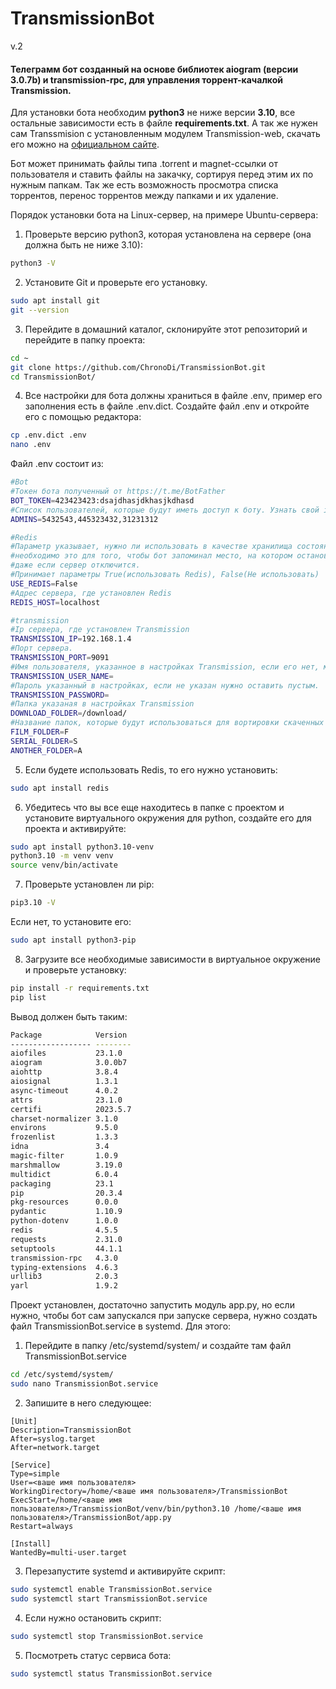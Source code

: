 # **TransmissionBot**
v.2

#### Телеграмм бот созданный на основе библиотек aiogram (версии 3.0.7b) и transmission-rpc, для управления торрент-качалкой Transmission.

Для установки бота необходим **python3** не ниже версии **3.10**, все остальные зависимости есть в файле **requirements.txt**. А так же нужен сам Transsmision с установленным модулем Transmission-web, скачать его можно на
[официальном сайте](https://transmissionbt.com/).

Бот может принимать файлы типа .torrent и magnet-ссылки от пользователя и ставить файлы на закачку, сортируя перед этим их по нужным папкам.
Так же есть возможность просмотра списка торрентов, перенос торрентов между папками и их удаление.

Порядок установки бота на Linux-сервер, на примере Ubuntu-сервера:

1. Проверьте версию python3, которая установлена на сервере (она должна быть не ниже 3.10):
```bash
python3 -V
```
2. Установите Git и проверьте его установку.
```bash
sudo apt install git
git --version
```
3. Перейдите в домашний каталог, склонируйте этот репозиторий и перейдите в папку проекта:
```bash
cd ~
git clone https://github.com/ChronoDi/TransmissionBot.git
cd TransmissionBot/
```
4. Все настройки для бота должны храниться в файле .env, пример его заполнения есть в файле .env.dict. Создайте файл .env и откройте его с помощью редактора:
```bash
cp .env.dict .env
nano .env
```
Файл .env состоит из:
```bash
#Bot
#Токен бота полученный от https://t.me/BotFather
BOT_TOKEN=423423423:dsajdhasjdkhasjkdhasd
#Список пользователей, которые будут иметь доступ к боту. Узнать свой id можно у https://t.me/getmyid_bot
ADMINS=5432543,445323432,31231312
```
```bash
#Redis
#Параметр указывает, нужно ли использовать в качестве хранилища состояния бота Redis,
#необходимо это для того, чтобы бот запоминал место, на котором остановил диалог с вами,
#даже если сервер отключится.
#Принимает параметры True(использовать Redis), False(Не использовать)
USE_REDIS=False
#Адрес сервера, где установлен Redis
REDIS_HOST=localhost
```
```bash
#transmission
#Ip сервера, где установлен Transmission
TRANSMISSION_IP=192.168.1.4
#Порт сервера.
TRANSMISSION_PORT=9091
#Имя пользователя, указанное в настройках Transmission, если его нет, можно оставить пустым
TRANSMISSION_USER_NAME=
#Пароль указанный в настройках, если не указан нужно оставить пустым.
TRANSMISSION_PASSWORD=
#Папка указаная в настройках Transmission
DOWNLOAD_FOLDER=/download/
#Название папок, которые будут использоваться для вортировки скаченных файлов.
FILM_FOLDER=F
SERIAL_FOLDER=S
ANOTHER_FOLDER=A
```

5. Если будете использовать Redis, то его нужно установить:
```bash
sudo apt install redis
```

6. Убедитесь что вы все еще находитесь в папке с проектом и установите виртуального окружения для python, создайте его для проекта и активируйте:
```bash
sudo apt install python3.10-venv
python3.10 -m venv venv
source venv/bin/activate
```

7. Проверьте установлен ли pip:
```bash
pip3.10 -V
```
Если нет, то установите его:
```bash
sudo apt install python3-pip
```

8. Загрузите все необходимые зависимости в виртуальное окружение и проверьте установку:
```bash
pip install -r requirements.txt
pip list
```
Вывод должен быть таким:

```bash
Package            Version
------------------ --------
aiofiles           23.1.0
aiogram            3.0.0b7
aiohttp            3.8.4
aiosignal          1.3.1
async-timeout      4.0.2
attrs              23.1.0
certifi            2023.5.7
charset-normalizer 3.1.0
environs           9.5.0
frozenlist         1.3.3
idna               3.4
magic-filter       1.0.9
marshmallow        3.19.0
multidict          6.0.4
packaging          23.1
pip                20.3.4
pkg-resources      0.0.0
pydantic           1.10.9
python-dotenv      1.0.0
redis              4.5.5
requests           2.31.0
setuptools         44.1.1
transmission-rpc   4.3.0
typing-extensions  4.6.3
urllib3            2.0.3
yarl               1.9.2
```

Проект установлен, достаточно запустить модуль app.py, но если нужно, чтобы бот сам запускался при запуске сервера, нужно создать файл TransmissionBot.service в systemd. Для этого:

1. Перейдите в папку /etc/systemd/system/ и создайте там файл TransmissionBot.service
```bash
cd /etc/systemd/system/
sudo nano TransmissionBot.service
```

2. Запишите в него следующее:
```
[Unit]
Description=TransmissionBot
After=syslog.target
After=network.target
```
```
[Service]
Type=simple
User=<ваше имя пользователя>
WorkingDirectory=/home/<ваше имя пользователя>/TransmissionBot
ExecStart=/home/<ваше имя пользователя>/TransmissionBot/venv/bin/python3.10 /home/<ваше имя пользователя>/TransmissionBot/app.py
Restart=always
```
```
[Install]
WantedBy=multi-user.target
```

3. Перезапустите systemd и активируйте скрипт:
```bash
sudo systemctl enable TransmissionBot.service
sudo systemctl start TransmissionBot.service
```

4. Если нужно остановить скрипт:
```bash
sudo systemctl stop TransmissionBot.service
```

5. Посмотреть статус сервиса бота:
```bash
sudo systemctl status TransmissionBot.service
```
